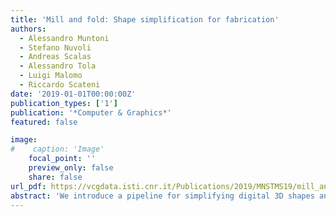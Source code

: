 ```yaml
---
title: 'Mill and fold: Shape simplification for fabrication'
authors:
  - Alessandro Muntoni
  - Stefano Nuvoli
  - Andreas Scalas
  - Alessandro Tola
  - Luigi Malomo
  - Riccardo Scateni
date: '2019-01-01T00:00:00Z'
publication_types: ['1']
publication: '*Computer & Graphics*'
featured: false

image:
#    caption: 'Image'
    focal_point: ''
    preview_only: false
    share: false
url_pdf: https://vcgdata.isti.cnr.it/Publications/2019/MNSTMS19/mill_and_fold.pdf
abstract: 'We introduce a pipeline for simplifying digital 3D shapes and fabricate them using 2D polygonal flat parts. Our method generates shapes that, once unfolded, can be fabricated with CNC milling machines using special tools called V-Grooves. These tools create V-shaped furrows at given angles depending on the shape of the used tool. Milling the edges of each flat facet simplifies the manual assembly, which consists only in folding adjacent facets at a constrained angle. Our method generates simplified shapes where every dihedral angle between adjacent facets belongs to a restricted set, thus making the assembly process quicker and more straightforward. Firstly, our method automatically computes a simplified version of the input model, using the marching cubes algorithm on the original mesh and iteratively performing local changes on the resulting triangle mesh. The user can then perform an additional manual simplification to remove unwanted facets. Finally, an unfolding algorithm, which takes into account the thickness of the material, flattens the polygonal facets onto the 2D plane, so that a CNC milling machine can fabricate it from a sheet of rigid material.'
---
```

